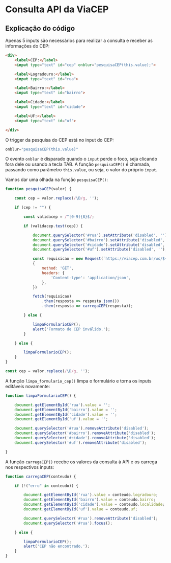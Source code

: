 # Consulta API da ViaCEP

## Explicação do código

Apenas 5 inputs são necessários para realizar a consulta e receber as informações do CEP:

```html
<div>
    <label>CEP:</label>
    <input type="text" id="cep" onblur="pesquisaCEP(this.value);">

    <label>Logradouro:</label>
    <input type="text" id="rua">

    <label>Bairro:</label>
    <input type="text" id="bairro">

    <label>Cidade:</label>
    <input type="text" id="cidade">

    <label>UF:</label>
    <input type="text" id="uf">

</div>
```

O trigger da pesquisa do CEP está no input do CEP:

```js
onblur="pesquisaCEP(this.value)"
```

O evento `onblur` é disparado quando o `input` perde o foco, seja clicando fora dele ou usando a tecla TAB. A função `pesquisaCEP()` é chamada, passando como parâmetro `this.value`, ou seja, o valor do próprio `input`.

Vamos dar uma olhada na função `pesquisaCEP()`:

```js
function pesquisaCEP(valor) {

    const cep = valor.replace(/\D/g, '');

    if (cep != "") {

        const validacep = /^[0-9]{8}$/;

        if (validacep.test(cep)) {

            document.querySelector('#rua').setAttribute('disabled', '');
            document.querySelector('#bairro').setAttribute('disabled', '');
            document.querySelector('#cidade').setAttribute('disabled', '');
            document.querySelector('#uf').setAttribute('disabled', '');

            const requisicao = new Request(`https://viacep.com.br/ws/${cep}/json/`, 
            {
                method: 'GET',
                headers: {
                    'Content-type': 'application/json',
                },
            })

            fetch(requisicao)
                .then(resposta => resposta.json())
                .then(resposta => carregaCEP(resposta));

        } else {

            limpaFormularioCEP();
            alert('Formato de CEP inválido.');
        }

    } else {

        limpaFormularioCEP();
    }
}
```


```js
const cep = valor.replace(/\D/g, '');
```

A função `limpa_formulario_cep()` limpa o formulário e torna os inputs editáveis novamente:

```js
function limpaFormularioCEP() {

    document.getElementById('rua').value = '';
    document.getElementById('bairro').value = '';
    document.getElementById('cidade').value = '';
    document.getElementById('uf').value = '';

    document.querySelector('#rua').removeAttribute('disabled');
    document.querySelector('#bairro').removeAttribute('disabled');
    document.querySelector('#cidade').removeAttribute('disabled');
    document.querySelector('#uf').removeAttribute('disabled');

}

```

A função `carregaCEP()` recebe os valores da consulta à API e os carrega nos respectivos inputs:

```js
function carregaCEP(conteudo) {

    if (!("erro" in conteudo)) {

        document.getElementById('rua').value = conteudo.logradouro;
        document.getElementById('bairro').value = conteudo.bairro;
        document.getElementById('cidade').value = conteudo.localidade;
        document.getElementById('uf').value = conteudo.uf;

        document.querySelector('#rua').removeAttribute('disabled');
        document.querySelector('#rua').focus();

    } else {

        limpaFormularioCEP();
        alert('CEP não encontrado.');
    }
}
```